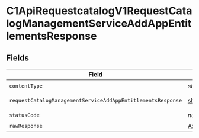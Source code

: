# C1ApiRequestcatalogV1RequestCatalogManagementServiceAddAppEntitlementsResponse


## Fields

| Field                                                                                                                                                | Type                                                                                                                                                 | Required                                                                                                                                             | Description                                                                                                                                          |
| ---------------------------------------------------------------------------------------------------------------------------------------------------- | ---------------------------------------------------------------------------------------------------------------------------------------------------- | ---------------------------------------------------------------------------------------------------------------------------------------------------- | ---------------------------------------------------------------------------------------------------------------------------------------------------- |
| `contentType`                                                                                                                                        | *string*                                                                                                                                             | :heavy_check_mark:                                                                                                                                   | N/A                                                                                                                                                  |
| `requestCatalogManagementServiceAddAppEntitlementsResponse`                                                                                          | [shared.RequestCatalogManagementServiceAddAppEntitlementsResponse](../../models/shared/requestcatalogmanagementserviceaddappentitlementsresponse.md) | :heavy_minus_sign:                                                                                                                                   | Successful response                                                                                                                                  |
| `statusCode`                                                                                                                                         | *number*                                                                                                                                             | :heavy_check_mark:                                                                                                                                   | N/A                                                                                                                                                  |
| `rawResponse`                                                                                                                                        | [AxiosResponse>](https://axios-http.com/docs/res_schema)                                                                                             | :heavy_minus_sign:                                                                                                                                   | N/A                                                                                                                                                  |